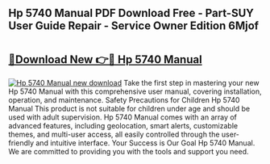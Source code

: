 ## Hp 5740 Manual PDF Download Free - Part-SUY User Guide Repair - Service Owner Edition 6Mjof

# <h2><a href="http://bc3189.oget.top/?id=Hp+5740+Manual">🔗Download New 👉🔴 Hp 5740 Manual</a></h2>

[![Hp 5740 Manual new download](https://i.imgur.com/5g1atiW.png)](http://bc3189.oget.top/?id=Hp+5740+Manual)
Take the first step in mastering your new Hp 5740 Manual with this comprehensive user manual, covering installation, operation, and maintenance. Safety Precautions for Children Hp 5740 Manual This product is not suitable for children under age and should be used with adult supervision. Hp 5740 Manual comes with an array of advanced features, including geolocation, smart alerts, customizable themes, and multi-user access, all easily controlled through the user-friendly and intuitive interface. Your Success is Our Goal Hp 5740 Manual. We are committed to providing you with the tools and support you need.
